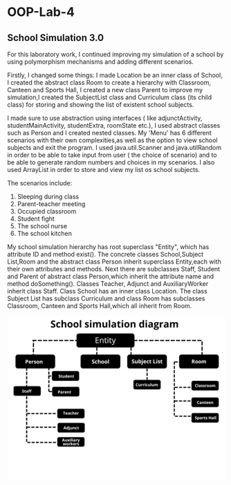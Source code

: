 # OOP-Lab-4

## School Simulation 3.0

For this laboratory work, I continued improving my simulation of a school by using polymorphism mechanisms and adding different scenarios. 

Firstly, I changed some things: I made Location be an inner class of School, I created the abstract class Room to create a hierarchy with Classroom, Canteen and Sports Hall, I created a new class Parent to improve my simulation,I created the SubjectList class and Curriculum class (its child class) for storing and showing the list of existent school subjects. 

I made sure to use abstraction using interfaces ( like adjunctActivity, studentMainActivity, studentExtra, roomState etc.), I used abstract classes such as Person and I created nested classes. My 'Menu' has 6 different scenarios with their own complexities,as well as the option to view school subjects and exit the program. I used java.util.Scanner and java.utilRandom in order to be able to take input from user ( the choice of scenario) and to be able to generate random numbers and choices in my scenarios. I also used ArrayList in order to store and view my list os school subjects.

The scenarios include:
   1. Sleeping during class
   2. Parent-teacher meeting
   3. Occupied classroom
   4. Student fight
   5. The school nurse
   6. The school kitchen

My school simulation hierarchy has root superclass "Entity", which has attribute ID and method exist(). The concrete classes School,Subject List,Room and the abstract class Person inherit superclass Entity,each with their own attributes and methods. Next there are subclasses Staff, Student and Parent of abstract class Person,which inherit the attribute name and method doSomething(). Classes Teacher, Adjunct and AuxiliaryWorker inherit class Staff. Class School has an inner class Location. The class Subject List has subclass Curriculum and class Room has subclasses Classroom, Canteen and Sports Hall,which all inherit from Room.

![alt text](https://github.com/buffaloss/OOP-Lab-4/blob/main/Lab4%20Diagram.png?raw=true)
